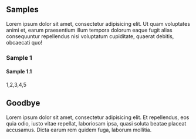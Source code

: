 
## Samples

Lorem ipsum dolor sit amet, consectetur adipisicing elit. Ut quam voluptates animi et, earum praesentium illum tempora dolorum eaque fugit alias consequuntur repellendus nisi voluptatum cupiditate, quaerat debitis, obcaecati quo!

### Sample 1

#### Sample 1.1

1,2,3,4,5



## Goodbye

Lorem ipsum dolor sit amet, consectetur adipisicing elit. Et repellendus, eos quia odio, iusto vitae repellat, laboriosam ipsa, quasi soluta beatae placeat accusamus. Dicta earum rem quidem fuga, laborum mollitia.
